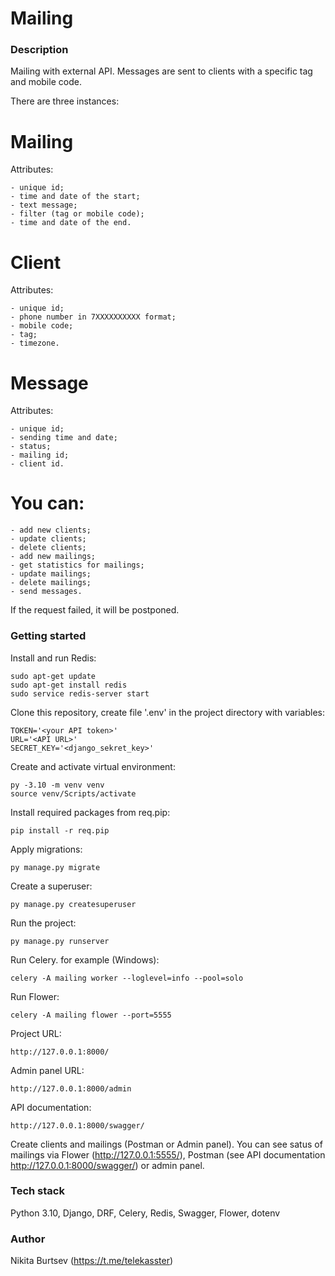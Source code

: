 # Mailing
### Description 
Mailing with external API. Messages are sent to сlients with a specific tag and mobile code.

There are three instances:
# Mailing
Attributes:
```
- unique id;
- time and date of the start;
- text message;
- filter (tag or mobile code);
- time and date of the end.
```

# Client
Attributes:
```
- unique id;
- phone number in 7XXXXXXXXXX format;
- mobile code;
- tag;
- timezone.
```

# Message
Attributes:
```
- unique id;
- sending time and date;
- status;
- mailing id;
- client id.
```

# You can:
```
- add new clients;
- update clients;
- delete clients;
- add new mailings;
- get statistics for mailings;
- update mailings;
- delete mailings;
- send messages.
```

If the request failed, it will be postponed.

### Getting started

Install and run Redis:

```
sudo apt-get update
sudo apt-get install redis
sudo service redis-server start
```

Clone this repository, create file '.env' in the project directory with variables:

```
TOKEN='<your API token>'
URL='<API URL>'
SECRET_KEY='<django_sekret_key>'
```
Create and activate virtual environment:

```
py -3.10 -m venv venv
source venv/Scripts/activate
```

Install required packages from req.pip:

```
pip install -r req.pip
```

Apply migrations:

```
py manage.py migrate
```

Create a superuser:

```
py manage.py createsuperuser

```

Run the project:

```
py manage.py runserver
```

Run Celery. for example (Windows):

```
celery -A mailing worker --loglevel=info --pool=solo
```
Run Flower:

```
celery -A mailing flower --port=5555
```

Project URL:

```
http://127.0.0.1:8000/

```

Admin panel URL:

```
http://127.0.0.1:8000/admin
```

API documentation:

```
http://127.0.0.1:8000/swagger/
```

Create clients and mailings (Postman or Admin panel).
You can see satus of mailings via Flower (http://127.0.0.1:5555/), Postman (see API documentation http://127.0.0.1:8000/swagger/) or admin panel.


### Tech stack

Python 3.10, Django, DRF, Celery, Redis, Swagger, Flower, dotenv

### Author

Nikita Burtsev (https://t.me/telekasster)
